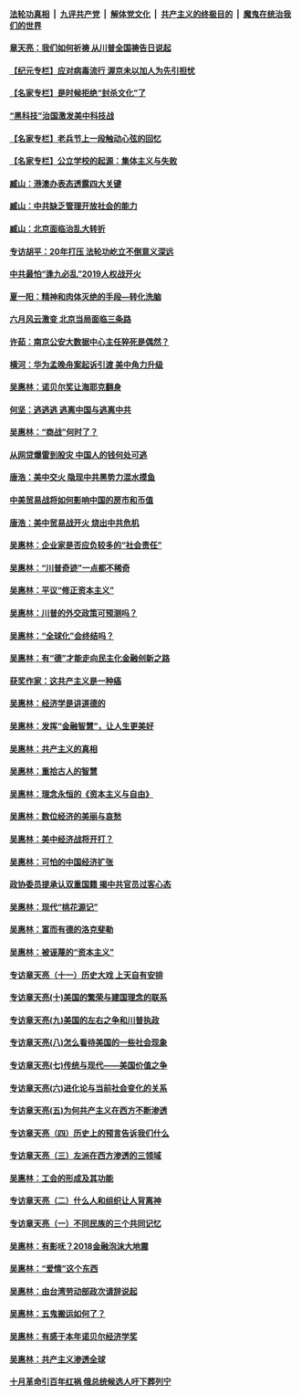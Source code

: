 ####  [法轮功真相](../../../../basic/blob/master/README.md?t=06260902) &nbsp;|&nbsp; [九评共产党](../../../../9ping.md/blob/master/README.md?t=06260902) &nbsp;|&nbsp; [解体党文化](../../../../jtdwh.md/blob/master/README.md?t=06260902)  &nbsp;|&nbsp; [共产主义的终极目的](../../../../gczydzjmd.md/blob/master/README.md?t=06260902) &nbsp;|&nbsp; [魔鬼在统治我们的世界](../../../../mgztzwmdsj.md/blob/master/README.md?t=06260902) 

#### [章天亮：我们如何祈祷 从川普全国祷告日说起](../pages/nsc423/n11944627.md?t=06260902) 

#### [【纪元专栏】应对病毒流行 渥京未以加人为先引担忧](../pages/nsc423/n11875714.md?t=06260902) 

#### [【名家专栏】是时候拒绝“封杀文化”了](../pages/nsc423/n11814093.md?t=06260902) 

#### [“黑科技”治国激发美中科技战](../pages/nsc423/n11638056.md?t=06260902) 

#### [【名家专栏】老兵节上一段触动心弦的回忆](../pages/nsc423/n11646016.md?t=06260902) 

#### [【名家专栏】公立学校的起源：集体主义与失败](../pages/nsc423/n11601833.md?t=06260902) 

#### [臧山：港澳办表态透露四大关键](../pages/nsc423/n11421628.md?t=06260902) 

#### [臧山：中共缺乏管理开放社会的能力](../pages/nsc423/n11407457.md?t=06260902) 

#### [臧山：北京面临治乱大转折](../pages/nsc423/n11406895.md?t=06260902) 

#### [专访胡平：20年打压 法轮功屹立不倒意义深远](../pages/nsc423/n11398800.md?t=06260902) 

#### [中共最怕“逢九必乱”2019人权战开火](../pages/nsc423/n11385248.md?t=06260902) 

#### [夏一阳：精神和肉体灭绝的手段—转化洗脑](../pages/nsc423/n11368250.md?t=06260902) 

#### [六月风云激变 北京当局面临三条路](../pages/nsc423/n11313668.md?t=06260902) 

#### [许茹：南京公安大数据中心主任猝死是偶然？](../pages/nsc423/n11064744.md?t=06260902) 

#### [横河：华为孟晚舟案起诉引渡 美中角力升级](../pages/nsc423/n11027230.md?t=06260902) 

#### [吴惠林：诺贝尔奖让海耶克翻身](../pages/nsc423/n10890049.md?t=06260902) 

#### [何坚：逃逃逃 逃离中国与逃离中共](../pages/nsc423/n10592891.md?t=06260902) 

#### [吴惠林：“商战”何时了？](../pages/nsc423/n10573558.md?t=06260902) 

#### [从网贷爆雷到股灾 中国人的钱何处可逃](../pages/nsc423/n10572800.md?t=06260902) 

#### [唐浩：美中交火 隐现中共黑势力混水摸鱼](../pages/nsc423/n10544040.md?t=06260902) 

#### [中美贸易战将如何影响中国的房市和币值](../pages/nsc423/n10543697.md?t=06260902) 

#### [唐浩：美中贸易战开火 烧出中共危机](../pages/nsc423/n10540126.md?t=06260902) 

#### [吴惠林：企业家是否应负较多的“社会责任”](../pages/nsc423/n10535022.md?t=06260902) 

#### [吴惠林：“川普奇迹”一点都不稀奇](../pages/nsc423/n10512808.md?t=06260902) 

#### [吴惠林：平议“修正资本主义”](../pages/nsc423/n10495724.md?t=06260902) 

#### [吴惠林：川普的外交政策可预测吗？](../pages/nsc423/n10462387.md?t=06260902) 

#### [吴惠林：“全球化”会终结吗？](../pages/nsc423/n10452838.md?t=06260902) 

#### [吴惠林：有“德”才能走向民主化金融创新之路](../pages/nsc423/n10432292.md?t=06260902) 

#### [获奖作家：这共产主义是一种癌](../pages/nsc423/n10431541.md?t=06260902) 

#### [吴惠林：经济学是讲道德的](../pages/nsc423/n10398014.md?t=06260902) 

#### [吴惠林：发挥“金融智慧”，让人生更美好](../pages/nsc423/n10375019.md?t=06260902) 

#### [吴惠林：共产主义的真相](../pages/nsc423/n10351394.md?t=06260902) 

#### [吴惠林：重拾古人的智慧](../pages/nsc423/n10337691.md?t=06260902) 

#### [吴惠林：理念永恒的《资本主义与自由》](../pages/nsc423/n10316274.md?t=06260902) 

#### [吴惠林：数位经济的美丽与哀愁](../pages/nsc423/n10292946.md?t=06260902) 

#### [吴惠林：美中经济战将开打？](../pages/nsc423/n10258825.md?t=06260902) 

#### [吴惠林：可怕的中国经济扩张](../pages/nsc423/n10219147.md?t=06260902) 

#### [政协委员提承认双重国籍 揭中共官员过客心态](../pages/nsc423/n10208809.md?t=06260902) 

#### [吴惠林：现代“桃花源记”](../pages/nsc423/n10185234.md?t=06260902) 

#### [吴惠林：富而有德的洛克斐勒](../pages/nsc423/n10142264.md?t=06260902) 

#### [吴惠林：被诬蔑的“资本主义”](../pages/nsc423/n10124816.md?t=06260902) 

#### [专访章天亮（十一）历史大戏 上天自有安排](../pages/nsc423/n10094905.md?t=06260902) 

#### [专访章天亮(十)美国的繁荣与建国理念的联系](../pages/nsc423/n10094899.md?t=06260902) 

#### [专访章天亮(九)美国的左右之争和川普执政](../pages/nsc423/n10094889.md?t=06260902) 

#### [专访章天亮(八)怎么看待美国的一些社会现象](../pages/nsc423/n10094857.md?t=06260902) 

#### [专访章天亮(七)传统与现代——美国价值之争](../pages/nsc423/n10093140.md?t=06260902) 

#### [专访章天亮(六)进化论与当前社会变化的关系](../pages/nsc423/n10092036.md?t=06260902) 

#### [专访章天亮(五)为何共产主义在西方不断渗透](../pages/nsc423/n10083620.md?t=06260902) 

#### [专访章天亮（四）历史上的预言告诉我们什么](../pages/nsc423/n10083606.md?t=06260902) 

#### [专访章天亮（三）左派在西方渗透的三领域](../pages/nsc423/n10081115.md?t=06260902) 

#### [吴惠林：工会的形成及其功能](../pages/nsc423/n10080633.md?t=06260902) 

#### [专访章天亮（二）什么人和组织让人背离神](../pages/nsc423/n10076637.md?t=06260902) 

#### [专访章天亮（一）不同民族的三个共同记忆](../pages/nsc423/n10074188.md?t=06260902) 

#### [吴惠林：有影呒？2018金融泡沫大地震](../pages/nsc423/n10040534.md?t=06260902) 

#### [吴惠林：“爱情”这个东西](../pages/nsc423/n10019423.md?t=06260902) 

#### [吴惠林：由台湾劳动部政次请辞说起](../pages/nsc423/n9979679.md?t=06260902) 

#### [吴惠林：五鬼搬运如何了？](../pages/nsc423/n9925338.md?t=06260902) 

#### [吴惠林：有感于本年诺贝尔经济学奖](../pages/nsc423/n9871883.md?t=06260902) 

#### [吴惠林：共产主义渗透全球](../pages/nsc423/n9812748.md?t=06260902) 

#### [十月革命引百年红祸 俄总统候选人吁下葬列宁](../pages/nsc423/n9810182.md?t=06260902) 

